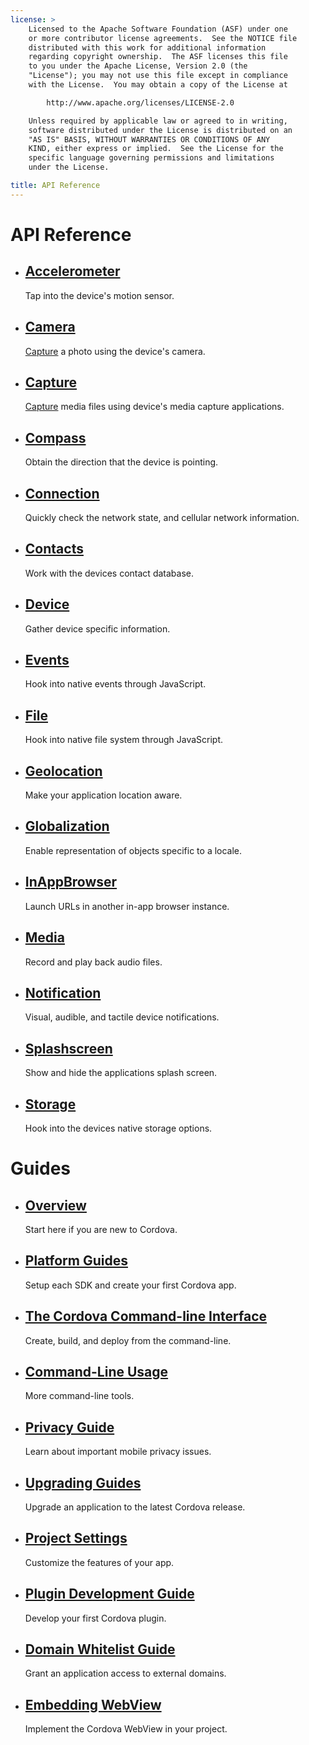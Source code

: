```yaml
---
license: >
    Licensed to the Apache Software Foundation (ASF) under one
    or more contributor license agreements.  See the NOTICE file
    distributed with this work for additional information
    regarding copyright ownership.  The ASF licenses this file
    to you under the Apache License, Version 2.0 (the
    "License"); you may not use this file except in compliance
    with the License.  You may obtain a copy of the License at

        http://www.apache.org/licenses/LICENSE-2.0

    Unless required by applicable law or agreed to in writing,
    software distributed under the License is distributed on an
    "AS IS" BASIS, WITHOUT WARRANTIES OR CONDITIONS OF ANY
    KIND, either express or implied.  See the License for the
    specific language governing permissions and limitations
    under the License.

title: API Reference
---
```


<div id="home">
    <h1>API Reference</h1>
    <ul>
        <li>
            <h2><a href="cordova/accelerometer/accelerometer.html">Accelerometer</a></h2>
            <span>Tap into the device's motion sensor.</span>
        </li>
        <li>
            <h2><a href="cordova/camera/camera.html">Camera</a></h2>
            <span><a href="cordova/media/capture/capture.html">Capture</a> a photo using the device's camera.</span>
        </li>
        <li>
            <h2><a href="cordova/media/capture/capture.html">Capture</a></h2>
            <span><a href="cordova/media/capture/capture.html">Capture</a> media files using device's media capture applications.</span>
        </li>
        <li>
            <h2><a href="cordova/compass/compass.html">Compass</a></h2>
            <span>Obtain the direction that the device is pointing.</span>
        </li>
        <li>
            <h2><a href="cordova/connection/connection.html">Connection</a></h2>
            <span>Quickly check the network state, and cellular network information.</span>
        </li>
        <li>
            <h2><a href="cordova/contacts/contacts.html">Contacts</a></h2>
            <span>Work with the devices contact database.</span>
        </li>
        <li>
            <h2><a href="cordova/device/device.html">Device</a></h2>
            <span>Gather device specific information.</span>
        </li>
        <li>
            <h2><a href="cordova/events/events.html">Events</a></h2>
            <span>Hook into native events through JavaScript.</span>
        </li>
        <li>
            <h2><a href="cordova/file/fileobj/fileobj.html">File</a></h2>
            <span>Hook into native file system through JavaScript.</span>
        </li>
        <li>
            <h2><a href="cordova/geolocation/geolocation.html">Geolocation</a></h2>
            <span>Make your application location aware.</span>
        </li>
        <li>
            <h2><a href="cordova/globalization/globalization.html">Globalization</a></h2>
            <span>Enable representation of objects specific to a locale.</span>
        </li>
        <li>
            <h2><a href="cordova/inappbrowser/inappbrowser.html">InAppBrowser</a></h2>
            <span>Launch URLs in another in-app browser instance.</span>
        </li>
        <li>
            <h2><a href="cordova/media/media.html">Media</a></h2>
            <span>Record and play back audio files.</span>
        </li>
        <li>
            <h2><a href="cordova/notification/notification.html">Notification</a></h2>
            <span>Visual, audible, and tactile device notifications.</span>
        </li>
        <li>
            <h2><a href="cordova/splashscreen/splashscreen.html">Splashscreen</a></h2>
            <span>Show and hide the applications splash screen.</span>
        </li>
        <li>
            <h2><a href="cordova/storage/storage.html">Storage</a></h2>
            <span>Hook into the devices native storage options.</span>
        </li>
    </ul>
    <h1>Guides</h1>
    <ul>
        <li>
            <h2><a href="guide/overview/index.html">Overview</a></h2>
            <span>Start here if you are new to Cordova.</span>
        </li>
        <li>
            <h2><a href="guide/getting-started/index.html">Platform Guides</a></h2>
            <span>Setup each SDK and create your first Cordova app.</span>
        </li>
        <li>
            <h2><a href="guide/cli/index.html">The Cordova Command-line Interface</a></h2>
            <span>Create, build, and deploy from the command-line.</span>
        </li>
        <li>
            <h2><a href="guide/command-line/index.html">Command-Line Usage</a></h2>
            <span>More command-line tools.</span>
        </li>
        <li>
            <h2><a href="guide/privacy/index.html">Privacy Guide</a></h2>
            <span>Learn about important mobile privacy issues.</span>
        </li>
        <li>
            <h2><a href="guide/upgrading/index.html">Upgrading Guides</a></h2>
            <span>Upgrade an application to the latest Cordova release.</span>
        </li>
        <li>
            <h2><a href="guide/project-settings/index.html">Project Settings</a></h2>
            <span>Customize the features of your app.</span>
        </li>
        <li>
            <h2><a href="guide/plugin-development/index.html">Plugin Development Guide</a></h2>
            <span>Develop your first Cordova plugin.</span>
        </li>
        <li>
            <h2><a href="guide/whitelist/index.html">Domain Whitelist Guide</a></h2>
            <span>Grant an application access to external domains.</span>
        </li>
        <li>
            <h2><a href="guide/cordova-webview/index.html">Embedding WebView</a></h2>
            <span>Implement the Cordova WebView in your project.</span>
        </li>
    </ul>
</div>
